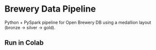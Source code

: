 # Brewery Data Pipeline

Python + PySpark pipeline for Open Brewery DB using a medallion layout (bronze → silver → gold).

## Run in Colab

